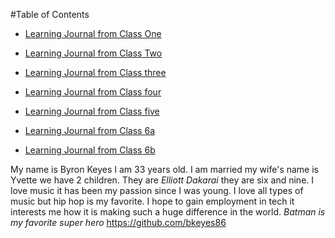#Table of Contents 

- [Learning Journal from Class One](/Read01LearningMarkdown.md)

- [Learning Journal from Class Two](/Read02coderscomputer.md)

- [Learning Journal from Class three](/Read03RC.md)

- [Learning Journal from Class four](/Read04html.md)

- [Learning Journal from Class five](/Read05Css.md)

- [Learning Journal from Class 6a](/Read6a.md)

- [Learning Journal from Class 6b](/Read6b.md)


My name is Byron Keyes I am 33 years old. I am married my wife's name is Yvette we have 2 children. They are _Elliott_ _Dakarai_ they are six and nine. I love music it has been my passion since I was young. I love all types of music but hip hop is my favorite. I hope to gain employment in tech it interests me how it is making such a huge difference in the world. *Batman is my favorite super hero*
https://github.com/bkeyes86
